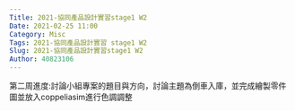 ```yaml
---
Title: 2021-協同產品設計實習stage1 W2
Date: 2021-02-25 11:00
Category: Misc
Tags: 2021-協同產品設計實習 stage1 W2
Slug: 2021-協同產品設計實習stage1 W2
Author: 40823106
---
```


第二周進度:討論小組專案的題目與方向，討論主題為倒車入庫，並完成繪製零件圖並放入coppeliasim進行色調調整

<!-- PELICAN_END_SUMMARY -->

